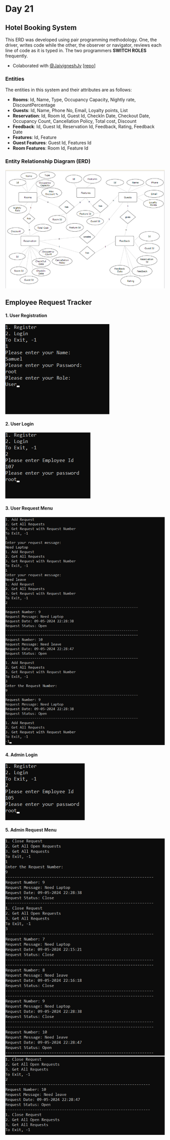 # Day 21
## Hotel Booking System

This ERD was developed using pair programming methodology. One, the driver, writes code while the other, the observer or navigator, reviews each line of code as it is typed in. The two programmers **SWITCH ROLES** frequently.

- Colaborated with
[@JaivigneshJv](https://github.com/JaivigneshJv)
[[repo](https://github.com/JaivigneshJv/GenSpark)]


### Entities

The entities in this system and their attributes are as follows:

- **Rooms**: Id, Name, Type, Occupancy Capacity, Nightly rate, DiscountPercentage
- **Guests**: Id, Name, Phone No, Email, Loyalty points, List<Reservations>
- **Reservation**: Id, Room Id, Guest Id, CheckIn Date, Checkout Date, Occupancy Count, Cancellation Policy, Total cost, Discount
- **Feedback**: Id, Guest Id, Reservation Id, Feedback, Rating, Feedback Date
- **Features**: Id, Feature
- **Guest Features**: Guest Id, Features Id
- **Room Features**: Room Id, Feature Id

### Entity Relationship Diagram (ERD)

![ERD](/Day21/Assets/HotelManagement-ERD.png)


## Employee Request Tracker
#### 1. User Registration
![ERT](/Day21/Assets/01_Register.png)
#### 2. User Login
![ERT](/Day21/Assets/02_UserLogin.png)
#### 3. User Request Menu
![ERT](/Day21/Assets/03_UserRequestMenu.png)
#### 4. Admin Login
![ERT](/Day21/Assets/04_AdminLogin.png)
#### 5. Admin Request Menu
![ERT](/Day21/Assets/05_AdminRequestMenu.png)
![ERT](/Day21/Assets/06_AdminRequestMenu.png)